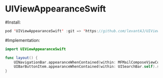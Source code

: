 # UIViewAppearanceSwift

#Install:
```swift
pod 'UIViewAppearanceSwift' :git => 'https://github.com/levantAJ/UIViewAppearanceSwift.git', :branch => 'master'
```

#Implementation:
```swift
import UIViewAppearanceSwift

func layout() {
    UINavigationBar.appearanceWhenContained(within: MFMailComposeViewController.self).barStyle = .black
    UIBarButtonItem.appearanceWhenContained(within: UISearchBar.self).setTitleTextAttributes([NSFontAttributeName: UIFont.systemFont(ofSize: 15)], for: .normal)
}
```
